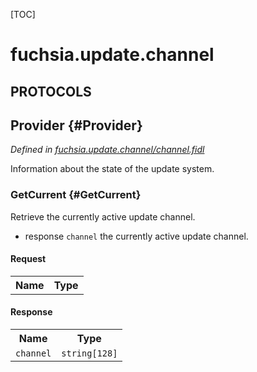 [TOC]

# fuchsia.update.channel


## **PROTOCOLS**

## Provider {#Provider}
*Defined in [fuchsia.update.channel/channel.fidl](https://fuchsia.googlesource.com/fuchsia/+/master/sdk/fidl/fuchsia.update.channel/channel.fidl#9)*

<p>Information about the state of the update system.</p>

### GetCurrent {#GetCurrent}

<p>Retrieve the currently active update channel.</p>
<ul>
<li>response <code>channel</code> the currently active update channel.</li>
</ul>

#### Request
<table>
    <tr><th>Name</th><th>Type</th></tr>
    </table>


#### Response
<table>
    <tr><th>Name</th><th>Type</th></tr>
    <tr>
            <td><code>channel</code></td>
            <td>
                <code>string[128]</code>
            </td>
        </tr></table>


















